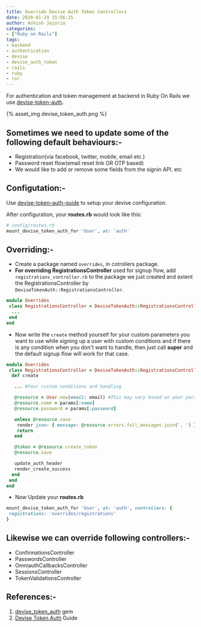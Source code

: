 ```yaml
---
title: Override Devise Auth Token Controllers
date: 2020-01-29 15:56:25
author: Ashish Jajoria
categories:
- ["Ruby on Rails"]
tags: 
- backend
- authentication
- devise
- devise_auth_token
- rails
- ruby
- ror
---
```


For authentication and token management at backend in Ruby On Rails we use [devise-token-auth](https://github.com/lynndylanhurley/devise_token_auth).

{% asset_img devise_token_auth.png %}

## Sometimes we need to update some of the following default behaviours:-

- Registration(via facebook, twitter, mobile, email etc.)
- Password reset flow(email reset link OR OTP based)
- We would like to add or remove some fields from the signin API.
etc
&nbsp;
&nbsp;

## Configutation:-

Use [devise-token-auth-guide](https://devise-token-auth.gitbook.io/devise-token-auth/) to setup your devise configuration.

After configuration, your **routes.rb** would look like this:

```ruby
# config/routes.rb
mount_devise_token_auth_for 'User', at: 'auth'
```

## Overriding:-

- Create a package named `overrides`, in cotrollers package.
- **For overriding RegistrationsController** used for signup flow, add `registrations_controller.rb` to the package we just created and extent the RegistrationsController by `DeviseTokenAuth::RegistrationsController`.

```ruby
module Overrides
 class RegistrationsController < DeviseTokenAuth::RegistrationsController
  ...
 end
end
```

- Now write the `create` method yourself for your custom parameters you want to use while signing up a user with custom conditions and if there is any condition when you don't want to handle, then just call **super** and the default signup flow will work for that case.

```ruby
module Overrides
 class RegistrationsController < DeviseTokenAuth::RegistrationsController
  def create

   ... #Your custom conditions and handling

   @resource = User.new(email: email) #This may vary based on your params and conditions you want
   @resource.name = params[:name]
   @resource.password = params[:password]

   unless @resource.save
    render json: { message: @resource.errors.full_messages.join(', ') }, status: :bad_request
    return
   end

   @token = @resource.create_token
   @resource.save

   update_auth_header
   render_create_success
  end
 end
end
```

- Now Update your **routes.rb**

```ruby
mount_devise_token_auth_for 'User', at: 'auth', controllers: {
 registrations: 'overrides/registrations'
}
```

## Likewise we can override following controllers:-

- ConfirmationsController
- PasswordsController
- OmniauthCallbacksController
- SessionsController
- TokenValidationsController

## References:-

1. [devise_token_auth](https://github.com/lynndylanhurley/devise_token_auth) gem
2. [Devise Token Auth](https://devise-token-auth.gitbook.io/devise-token-auth/) Guide
